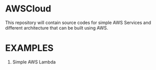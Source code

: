 # AWSCloud
This repository will contain source codes for simple AWS Services and different architecture that can be built using AWS.

# EXAMPLES

1. Simple AWS Lambda
